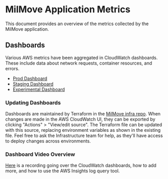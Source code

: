 # MilMove Application Metrics

This document provides an overview of the metrics collected by the MilMove application.

## Dashboards

Various AWS metrics have been aggregated in CloudWatch dashboards.
These include data about network requests, container resources, and errors.

* [Prod Dashboard](https://us-west-2.console.aws.amazon.com/cloudwatch/home?region=us-west-2#dashboards:name=mil-prod)
* [Staging Dashboard](https://us-west-2.console.aws.amazon.com/cloudwatch/home?region=us-west-2#dashboards:name=mil-staging)
* [Experimental Dashboard](https://us-west-2.console.aws.amazon.com/cloudwatch/home?region=us-west-2#dashboards:name=mil-experimental)

### Updating Dashboards

Dashboards are maintained by Terraform in the [MilMove infra repo](https://github.com/transcom/ppp-infra/blob/master/modules/aws-app-environment/main.tf#L840).
When changes are made in the AWS CloudWatch UI,
they can be exported by clicking "Actions" > "View/edit source".
The Terraform file can be updated with this source,
replacing environment variables as shown in the existing file.
Feel free to ask the Infrastructure team for help,
as they'll have access to deploy changes across environments.

### Dashboard Video Overview

[Here](https://drive.google.com/file/d/1wCNvShVKKqXO95fnK7Ure7DOJ1QFDjNc/view)
is a recording going over the CloudWatch dashboards,
how to add more,
and how to use the AWS Insights log query tool.
